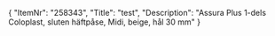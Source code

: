 {
  "ItemNr": "258343",
  "Title": "test",
  "Description": "Assura Plus 1-dels Coloplast, sluten häftpåse, Midi, beige, hål 30 mm"
}